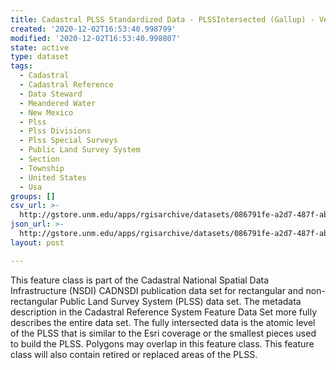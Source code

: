 ```yaml
---
title: Cadastral PLSS Standardized Data - PLSSIntersected (Gallup) - Version 1.1
created: '2020-12-02T16:53:40.998799'
modified: '2020-12-02T16:53:40.998807'
state: active
type: dataset
tags:
  - Cadastral
  - Cadastral Reference
  - Data Steward
  - Meandered Water
  - New Mexico
  - Plss
  - Plss Divisions
  - Plss Special Surveys
  - Public Land Survey System
  - Section
  - Township
  - United States
  - Usa
groups: []
csv_url: >-
  http://gstore.unm.edu/apps/rgisarchive/datasets/086791fe-a2d7-487f-ab62-c1ab93614410/PLSSIntersected_GALLUP.derived.csv
json_url: >-
  http://gstore.unm.edu/apps/rgisarchive/datasets/086791fe-a2d7-487f-ab62-c1ab93614410/PLSSIntersected_GALLUP.derived.json
layout: post

---
```

 This feature class is part of the Cadastral National Spatial Data
                Infrastructure (NSDI) CADNSDI publication data set for rectangular and
                non-rectangular Public Land Survey System (PLSS) data set. The metadata description
                in the Cadastral Reference System Feature Data Set more fully describes the entire
                data set. The fully intersected data is the atomic level of the PLSS that is similar
                to the Esri coverage or the smallest pieces used to build the PLSS. Polygons may
                overlap in this feature class. This feature class will also contain retired or
                replaced areas of the PLSS. 
